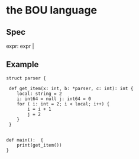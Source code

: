 the BOU language
================


Spec
-----



expr: expr | 

Example
-------
```
struct parser {

 def get_item(x: int, b: *parser, c: int): int {
    local: string = 2
    i: int64 = null j: int64 = 0
    for ( i: int = 2; i < local; i++) {
        i = i + 1
        j = 2 
    }
 }


def main():  {
    print(get_item())
}
```
